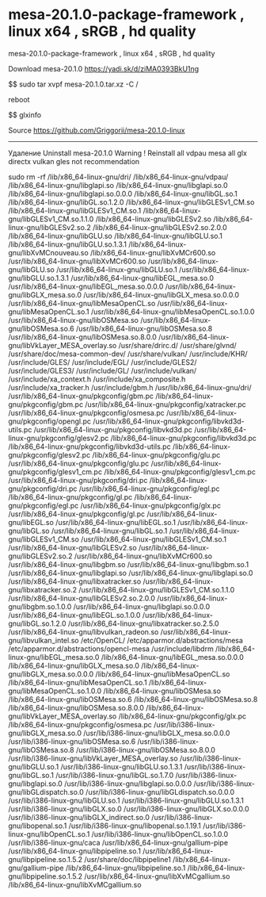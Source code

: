# mesa-20.1.0-package-framework , linux x64 , sRGB , hd quality 
mesa-20.1.0-package-framework , linux x64 , sRGB , hd quality

Download mesa-20.1.0 https://yadi.sk/d/ziMA0393BkU1ng

$$ sudo tar xvpf mesa-20.1.0.tar.xz -C /

reboot

$$ glxinfo

Source https://github.com/Griggorii/mesa-20.1.0-linux

____________________________________________________________________________________________________________________

Удаление Uninstall mesa-20.1.0 Warning ! Reinstall all vdpau mesa all glx directx vulkan gles not recommendation

sudo rm -rf /lib/x86_64-linux-gnu/dri/ /lib/x86_64-linux-gnu/vdpau/ /lib/x86_64-linux-gnu/libglapi.so /lib/x86_64-linux-gnu/libglapi.so.0 /lib/x86_64-linux-gnu/libglapi.so.0.0.0 /lib/x86_64-linux-gnu/libGL.so.1 /lib/x86_64-linux-gnu/libGL.so.1.2.0 /lib/x86_64-linux-gnu/libGLESv1_CM.so /lib/x86_64-linux-gnu/libGLESv1_CM.so.1 /lib/x86_64-linux-gnu/libGLESv1_CM.so.1.1.0 /lib/x86_64-linux-gnu/libGLESv2.so /lib/x86_64-linux-gnu/libGLESv2.so.2 /lib/x86_64-linux-gnu/libGLESv2.so.2.0.0 /lib/x86_64-linux-gnu/libGLU.so /lib/x86_64-linux-gnu/libGLU.so.1  /lib/x86_64-linux-gnu/libGLU.so.1.3.1 /lib/x86_64-linux-gnu/libXvMCnouveau.so /lib/x86_64-linux-gnu/libXvMCr600.so /usr/lib/x86_64-linux-gnu/libXvMCr600.so /usr/lib/x86_64-linux-gnu/libGLU.so /usr/lib/x86_64-linux-gnu/libGLU.so.1 /usr/lib/x86_64-linux-gnu/libGLU.so.1.3.1 /usr/lib/x86_64-linux-gnu/libEGL_mesa.so.0 /usr/lib/x86_64-linux-gnu/libEGL_mesa.so.0.0.0 /usr/lib/x86_64-linux-gnu/libGLX_mesa.so.0 /usr/lib/x86_64-linux-gnu/libGLX_mesa.so.0.0.0 /usr/lib/x86_64-linux-gnu/libMesaOpenCL.so /usr/lib/x86_64-linux-gnu/libMesaOpenCL.so.1 /usr/lib/x86_64-linux-gnu/libMesaOpenCL.so.1.0.0 /usr/lib/x86_64-linux-gnu/libOSMesa.so /usr/lib/x86_64-linux-gnu/libOSMesa.so.6 /usr/lib/x86_64-linux-gnu/libOSMesa.so.8 /usr/lib/x86_64-linux-gnu/libOSMesa.so.8.0.0 /usr/lib/x86_64-linux-gnu/libVkLayer_MESA_overlay.so /usr/share/drirc.d/ /usr/share/glvnd/ /usr/share/doc/mesa-common-dev/ /usr/share/vulkan/ /usr/include/KHR/ /usr/include/GLES/ /usr/include/EGL/ /usr/include/GLES2/ /usr/include/GLES3/ /usr/include/GL/ /usr/include/vulkan/ /usr/include/xa_context.h /usr/include/xa_composite.h /usr/include/xa_tracker.h /usr/include/gbm.h /usr/lib/x86_64-linux-gnu/dri/ /usr/lib/x86_64-linux-gnu/pkgconfig/gbm.pc /lib/x86_64-linux-gnu/pkgconfig/gbm.pc /usr/lib/x86_64-linux-gnu/pkgconfig/xatracker.pc /usr/lib/x86_64-linux-gnu/pkgconfig/osmesa.pc /usr/lib/x86_64-linux-gnu/pkgconfig/opengl.pc /usr/lib/x86_64-linux-gnu/pkgconfig/libvkd3d-utils.pc /usr/lib/x86_64-linux-gnu/pkgconfig/libvkd3d.pc /usr/lib/x86_64-linux-gnu/pkgconfig/glesv2.pc /lib/x86_64-linux-gnu/pkgconfig/libvkd3d.pc /lib/x86_64-linux-gnu/pkgconfig/libvkd3d-utils.pc /lib/x86_64-linux-gnu/pkgconfig/glesv2.pc /lib/x86_64-linux-gnu/pkgconfig/glu.pc /usr/lib/x86_64-linux-gnu/pkgconfig/glu.pc /usr/lib/x86_64-linux-gnu/pkgconfig/glesv1_cm.pc /lib/x86_64-linux-gnu/pkgconfig/glesv1_cm.pc /usr/lib/x86_64-linux-gnu/pkgconfig/dri.pc /lib/x86_64-linux-gnu/pkgconfig/dri.pc /usr/lib/x86_64-linux-gnu/pkgconfig/egl.pc /lib/x86_64-linux-gnu/pkgconfig/gl.pc /lib/x86_64-linux-gnu/pkgconfig/egl.pc /usr/lib/x86_64-linux-gnu/pkgconfig/glx.pc /usr/lib/x86_64-linux-gnu/pkgconfig/gl.pc /usr/lib/x86_64-linux-gnu/libEGL.so /usr/lib/x86_64-linux-gnu/libEGL.so.1 /usr/lib/x86_64-linux-gnu/libGL.so /usr/lib/x86_64-linux-gnu/libGL.so.1 /usr/lib/x86_64-linux-gnu/libGLESv1_CM.so /usr/lib/x86_64-linux-gnu/libGLESv1_CM.so.1 /usr/lib/x86_64-linux-gnu/libGLESv2.so /usr/lib/x86_64-linux-gnu/libGLESv2.so.2 /usr/lib/x86_64-linux-gnu/libXvMCr600.so /usr/lib/x86_64-linux-gnu/libgbm.so /usr/lib/x86_64-linux-gnu/libgbm.so.1 /usr/lib/x86_64-linux-gnu/libglapi.so /usr/lib/x86_64-linux-gnu/libglapi.so.0 /usr/lib/x86_64-linux-gnu/libxatracker.so /usr/lib/x86_64-linux-gnu/libxatracker.so.2 /usr/lib/x86_64-linux-gnu/libGLESv1_CM.so.1.1.0 /usr/lib/x86_64-linux-gnu/libGLESv2.so.2.0.0 /usr/lib/x86_64-linux-gnu/libgbm.so.1.0.0 /usr/lib/x86_64-linux-gnu/libglapi.so.0.0.0 /usr/lib/x86_64-linux-gnu/libEGL.so.1.0.0 /usr/lib/x86_64-linux-gnu/libGL.so.1.2.0 /usr/lib/x86_64-linux-gnu/libxatracker.so.2.5.0 /usr/lib/x86_64-linux-gnu/libvulkan_radeon.so /usr/lib/x86_64-linux-gnu/libvulkan_intel.so /etc/OpenCL/ /etc/apparmor.d/abstractions/mesa /etc/apparmor.d/abstractions/opencl-mesa /usr/include/libdrm /lib/x86_64-linux-gnu/libEGL_mesa.so.0 /lib/x86_64-linux-gnu/libEGL_mesa.so.0.0.0 /lib/x86_64-linux-gnu/libGLX_mesa.so.0 /lib/x86_64-linux-gnu/libGLX_mesa.so.0.0.0 /lib/x86_64-linux-gnu/libMesaOpenCL.so /lib/x86_64-linux-gnu/libMesaOpenCL.so.1 /lib/x86_64-linux-gnu/libMesaOpenCL.so.1.0.0 /lib/x86_64-linux-gnu/libOSMesa.so /lib/x86_64-linux-gnu/libOSMesa.so.6 /lib/x86_64-linux-gnu/libOSMesa.so.8  /lib/x86_64-linux-gnu/libOSMesa.so.8.0.0 /lib/x86_64-linux-gnu/libVkLayer_MESA_overlay.so /lib/x86_64-linux-gnu/pkgconfig/glx.pc /lib/x86_64-linux-gnu/pkgconfig/osmesa.pc /usr/lib/i386-linux-gnu/libGLX_mesa.so.0 /usr/lib/i386-linux-gnu/libGLX_mesa.so.0.0.0 /usr/lib/i386-linux-gnu/libOSMesa.so.6 /usr/lib/i386-linux-gnu/libOSMesa.so.8 /usr/lib/i386-linux-gnu/libOSMesa.so.8.0.0 /usr/lib/i386-linux-gnu/libVkLayer_MESA_overlay.so /usr/lib/i386-linux-gnu/libGLU.so.1 /usr/lib/i386-linux-gnu/libGLU.so.1.3.1 /usr/lib/i386-linux-gnu/libGL.so.1 /usr/lib/i386-linux-gnu/libGL.so.1.7.0 /usr/lib/i386-linux-gnu/libglapi.so.0 /usr/lib/i386-linux-gnu/libglapi.so.0.0.0 /usr/lib/i386-linux-gnu/libGLdispatch.so.0 /usr/lib/i386-linux-gnu/libGLdispatch.so.0.0.0 /usr/lib/i386-linux-gnu/libGLU.so.1 /usr/lib/i386-linux-gnu/libGLU.so.1.3.1 /usr/lib/i386-linux-gnu/libGLX.so.0 /usr/lib/i386-linux-gnu/libGLX.so.0.0.0 /usr/lib/i386-linux-gnu/libGLX_indirect.so.0 /usr/lib/i386-linux-gnu/libopenal.so.1 /usr/lib/i386-linux-gnu/libopenal.so.1.19.1 /usr/lib/i386-linux-gnu/libOpenCL.so.1 /usr/lib/i386-linux-gnu/libOpenCL.so.1.0.0 /usr/lib/i386-linux-gnu/caca /usr/lib/x86_64-linux-gnu/gallium-pipe /usr/lib/x86_64-linux-gnu/libpipeline.so.1 /usr/lib/x86_64-linux-gnu/libpipeline.so.1.5.2 /usr/share/doc/libpipeline1 /lib/x86_64-linux-gnu/gallium-pipe /lib/x86_64-linux-gnu/libpipeline.so.1 /lib/x86_64-linux-gnu/libpipeline.so.1.5.2 /usr/lib/x86_64-linux-gnu/libXvMCgallium.so /lib/x86_64-linux-gnu/libXvMCgallium.so
